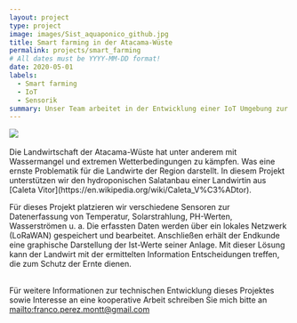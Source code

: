 ```yaml
---
layout: project
type: project
image: images/Sist_aquaponico_github.jpg
title: Smart farming in der Atacama-Wüste
permalink: projects/smart_farming
# All dates must be YYYY-MM-DD format!
date: 2020-05-01
labels:
  - Smart farming
  - IoT
  - Sensorik
summary: Unser Team arbeitet in der Entwicklung einer IoT Umgebung zur Messdatenerfassung eines hydroponischen Salatanbaus in der Atacama-Wüste in Chile.
---
```


<div class="ui small rounded images">
  <img class="ui image" src="../images/Sist_aquaponico_github.jpg"> 
</div>


<br>
Die Landwirtschaft der Atacama-Wüste hat unter anderem mit Wassermangel und extremen Wetterbedingungen zu kämpfen. Was eine ernste Problematik für die Landwirte der Region darstellt. In diesem Projekt unterstützen wir den hydroponischen Salatanbau einer Landwirtin aus  [Caleta Vitor](https://en.wikipedia.org/wiki/Caleta_V%C3%ADtor).
  
Für dieses Projekt platzieren wir verschiedene Sensoren zur Datenerfassung von Temperatur, Solarstrahlung, PH-Werten, Wasserströmen u. a. Die erfassten Daten werden über ein lokales Netzwerk (LoRaWAN) gespeichert und bearbeitet. Anschließen erhält der Endkunde eine graphische Darstellung der Ist-Werte seiner Anlage. Mit dieser Lösung kann der Landwirt mit der ermittelten Information Entscheidungen treffen, die zum Schutz der Ernte dienen.<br><br>

Für weitere Informationen zur technischen Entwicklung dieses Projektes sowie Interesse an eine kooperative Arbeit schreiben Sie mich bitte an <mailto:franco.perez.montt@gmail.com>  
 




